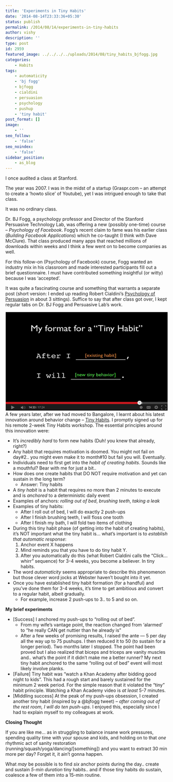```yaml
---
title: 'Experiments in Tiny Habits'
date: '2014-08-14T23:33:36+05:30'
status: publish
permalink: /2014/08/14/experiments-in-tiny-habits
author: vishy
description: ''
type: post
id: 2959
featured_image: ../../../../uploads/2014/08/tiny_habits_bjfogg.jpg
categories: 
    - Habits
tags:
    - automaticity
    - 'bj fogg'
    - bjfogg
    - cialdini
    - persuasion
    - psychology
    - pushup
    - 'tiny habit'
post_format: []
image:
    - ''
seo_follow:
    - 'false'
seo_noindex:
    - 'false'
sidebar_position:
    - as_blog
---
```

I once audited a class at Stanford.

The year was 2007. I was in the midst of a startup (Graspr.com – an attempt to create a ‘howto slice’ of Youtube), yet I was intrigued enough to take that class.

It was no ordinary class.

Dr. BJ Fogg, a psychology professor and Director of the Stanford Persuasive Technology Lab, was offering a new (possibly one-time) course – *Psychology of Facebook*. Fogg’s recent claim to fame was his earlier class (*Building Facebook Applications*) which he co-taught (I think with Dave McClure). That class produced many apps that reached millions of downloads within weeks and I think a few went on to become companies as well.

For this follow-on (Psychology of Facebook) course, Fogg wanted an industry mix in his classroom and made interested participants fill out a brief questionnaire. I must have contributed something insightful (or witty) because I was ‘accepted’.

It was quite a fascinating course and something that warrants a separate post (short version: I ended up reading Robert Cialdini’s [Psychology of Persuasion](http://www.amazon.com/Influence-Psychology-Persuasion-Revised-Edition/dp/006124189X) in about 3 sittings). Suffice to say that after class got over, I kept regular tabs on Dr. BJ Fogg and Persuasive Lab’s work.

[![tiny-habit-screen-clip](../../../../uploads/2014/08/tiny-habit-screen-clip.png)](http://www.ulaar.com/wp-content/uploads/2014/08/tiny-habit-screen-clip.png)A few years later, after we had moved to Bangalore, I learnt about his latest innovation around behavior change – [Tiny Habits](http://tinyhabits.com/). I promptly signed up for his remote 2-week Tiny Habits workshop. The essential principles around this innovation were:

- It’s *incredibly hard* to form new habits (Duh! you knew that already, right?)
- Any habit that requires motivation is doomed. You might not fail on day#2.. you might even make it to month#10 but fail you will. Eventually.
- Individuals need to first get into the *habit of creating habits*. Sounds like a mouthful? Bear with me for just a bit..
- How does one create habits that DO NOT require motivation and yet can sustain in the long term? 
  - Answer: Tiny habits
- A *tiny habit* is a habit that requires no more than 2 minutes to execute and is *anchored* to a deterministic daily event
- Examples of anchors: *rolling out of bed*, *brushing teeth*, *taking a leak*
- Examples of tiny habits: 
  - After I roll out of bed, I will do exactly 2 push-ups
  - After I finish brushing teeth, I will floss one tooth
  - After I finish my bath, I will fold two items of clothing
- During this tiny habit phase (of getting into the habit of creating habits), it’s NOT important what the tiny habit is… what’s important is to *establish that automatic response*: 
  1. Anchor event X happens
  2. Mind reminds you that you have to do tiny habit Y.
  3. After you automatically do this (what Robert Cialdini calls the “Click… whirr” sequence) for 3-4 weeks, you become a believer. In tiny habits.
- The word *automaticity* seems appropriate to describe this phenomenon but those clever word jocks at Webster haven’t bought into it yet.
- Once you have established tiny habit formation (for a handful) and you’ve done them for 3-4 weeks, it’s time to get ambitious and convert to a regular habit, albeit gradually. 
  - For example, increase 2 push-ups to 3.. to 5 and so on.

**My brief experiments**

- \[Success\] I anchored my push-ups to “rolling out of bed”. 
  - From my wife’s vantage point, the reaction changed from ‘alarmed’ to “he really CAN get nuttier than he already is”
  - After a few weeks of promising results, I raised the ante — 5 per day all the way up to 75 pushups. I then reduced it to 50 (to sustain for a longer period). Two months later I stopped. The point had been proved but I also realized that biceps and triceps are vanity muscles and.. what’s the point if it didn’t make me a better runner? My next tiny habit anchored to the same “rolling out of bed” event will most likely involve planks.
- \[Failure\] Tiny habit was “watch a Khan Academy after bidding good night to kids”. This had a rough start and barely sustained for the minimum 2 week period. For the simple reason that it violated the “tiny” habit principle. Watching a Khan Academy video is *at least* 5-7 minutes.
- \[Middling success\] At the peak of my push-ups obsession, I created another tiny habit (inspired by a @bjfogg tweet) – *after coming out of the rest room, I will do ten push-ups*. I enjoyed this, especially since I had to explain myself to my colleagues at work.

**Closing Thought**

If you are like me… as in struggling to balance insane work pressures, spending quality time with your spouse and kids, and holding on to that *one* rhythmic act of sanity restoration (running/squash/yoga/dancing/\[something\]) and you want to extract 30 min more per day? Forget it, it ain’t gonna happen.

What *may* be possible is to find *six* anchor points during the day.. create and sustain *5-min duration* tiny habits.. and if those tiny habits do sustain, coalesce a few of them into a 15-min routine.